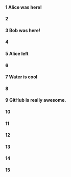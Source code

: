 #### 1 Alice was here!
#### 2
#### 3 Bob was here!
#### 4
#### 5 Alice left
#### 6
#### 7 Water is cool
#### 8
#### 9 GitHub is really awesome.
#### 10
#### 11
#### 12
#### 13
#### 14
#### 15
